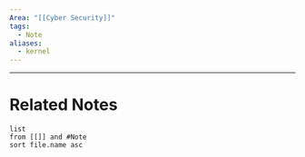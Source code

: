 ```yaml
---
Area: "[[Cyber Security]]"
tags:
  - Note
aliases:
  - kernel
---
```




---
# Related Notes
```dataview
list
from [[]] and #Note 
sort file.name asc
```
